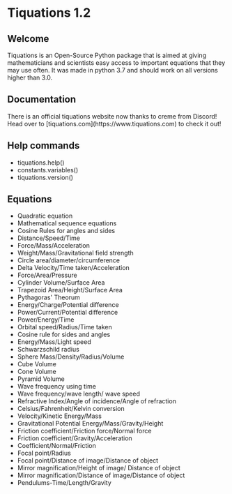 <h1>Tiquations 1.2</h1>

<h2>Welcome</h2>
<p>Tiquations is an Open-Source Python package that is aimed at giving mathematicians and scientists easy access to important equations that they may use often. It was made in python 3.7 and should work on all versions higher than 3.0.</p>
<h2>Documentation</h2>
<p>There is an official tiquations website now thanks to creme from Discord! Head over to [tiquations.com](https://www.tiquations.com) to check it out!</p>

<h2>Help commands</h2>
<ul>
<li>tiquations.help()</li>
<li>constants.variables()</li>
<li>tiquations.version()</li>
</ul>

<h2>Equations</h2>
<ul>
<li>Quadratic equation</li>
<li>Mathematical sequence equations</li>
<li>Cosine Rules for angles and sides</li>
<li>Distance/Speed/Time</li>
<li>Force/Mass/Acceleration</li>
<li>Weight/Mass/Gravitational field strength</li>
<li>Circle area/diameter/circumference</li>
<li>Delta Velocity/Time taken/Acceleration</li>
<li>Force/Area/Pressure</li>
<li>Cylinder Volume/Surface Area</li>
<li>Trapezoid Area/Height/Surface Area</li>
<li>Pythagoras' Theorum</li>
<li>Energy/Charge/Potential difference</li>
<li>Power/Current/Potential difference</li>
<li>Power/Energy/Time</li>
<li>Orbital speed/Radius/Time taken</li>
<li>Cosine rule for sides and angles</li>
<li>Energy/Mass/Light speed</li>
<li>Schwarzschild radius</li>
<li>Sphere Mass/Density/Radius/Volume</li>
<li>Cube Volume</li>
<li>Cone Volume</li>
<li>Pyramid Volume</li>
<li>Wave frequency using time</li>
<li>Wave frequency/wave length/ wave speed</li>
<li>Refractive Index/Angle of incidence/Angle of refraction</li>
<li>Celsius/Fahrenheit/Kelvin conversion</li>
<li>Velocity/Kinetic Energy/Mass</li>
<li>Gravitational Potential Energy/Mass/Gravity/Height</li>
<li>Friction coefficient/Friction force/Normal force</li>
<li>Friction coefficient/Gravity/Acceleration</li>
<li>Coefficient/Normal/Friction</li>
<li>Focal point/Radius</li>
<li>Focal point/Distance of image/Distance of object</li>
<li>Mirror magnification/Height of image/ Distance of object</li>
<li>Mirror magnification/Distance of image/Distance of object</li>
<li>Pendulums-Time/Length/Gravity</li>
</ul>
